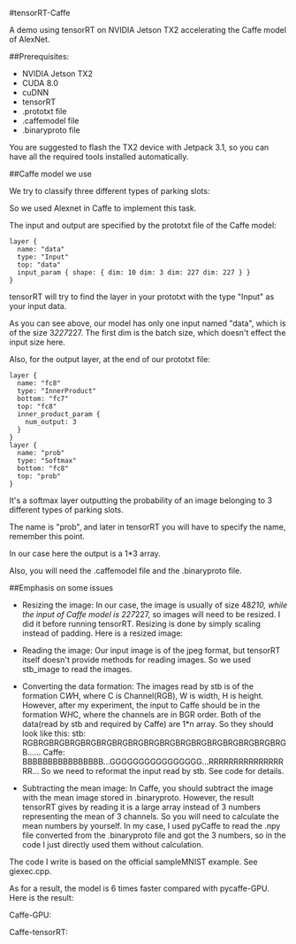 #tensorRT-Caffe

A demo using tensorRT on NVIDIA Jetson TX2 accelerating the Caffe model of AlexNet.

##Prerequisites:

- NVIDIA Jetson TX2
- CUDA 8.0
- cuDNN
- tensorRT
- .prototxt file
- .caffemodel file
- .binaryproto file

You are suggested to flash the TX2 device with Jetpack 3.1, so you can have all the required tools installed automatically.



##Caffe model we use

We try to classify three different types of parking slots:







So we used Alexnet in Caffe to implement this task.

The input and output are specified by the prototxt file of the Caffe model:

    layer {
      name: "data"
      type: "Input"
      top: "data"
      input_param { shape: { dim: 10 dim: 3 dim: 227 dim: 227 } }
    }

tensorRT will try to find the layer in your prototxt with the type "Input" as your input data.

As you can see above, our model has only one input named "data", which is of the size 3*227*227. The first dim is the batch size, which doesn't effect the input size here.

Also, for the output layer, at the end of our prototxt file:

    layer {
      name: "fc8"
      type: "InnerProduct"
      bottom: "fc7"
      top: "fc8"
      inner_product_param {
        num_output: 3
      }
    }
    layer {
      name: "prob"
      type: "Softmax"
      bottom: "fc8"
      top: "prob"
    }

It's a softmax layer outputting the probability of an image belonging to 3 different types of parking slots.

The name is "prob", and later in tensorRT you will have to specify the name, remember this point.

In our case here the output is a 1*3 array.

Also, you will need the .caffemodel file and the .binaryproto file.



##Emphasis on some issues

- Resizing the image:
  In our case, the image is usually of size 48*210, while the input of Caffe model is 227*227, so images will need to be resized. I did it before running tensorRT.
  Resizing is done by simply scaling instead of padding. Here is a resized image:
  
- Reading the image:
  Our input image is of the jpeg format, but tensorRT itself doesn't provide methods for reading images. 
  So we used stb_image to read the images.
- Converting the data formation:
  The images read by stb is of the formation C*W*H, where C is Channel(RGB), W is width, H is height.
  However, after my experiment, the input to Caffe should be in the formation W*H*C, where the channels are in BGR order.
  Both of the data(read by stb and required by Caffe) are 1*n array. So they should look like this:
  stb: RGBRGBRGBRGBRGBRGBRGBRGBRGBRGBRGBRGBRGBRGBRGBRGBRGB......
  Caffe: BBBBBBBBBBBBBBBB...GGGGGGGGGGGGGGGG...RRRRRRRRRRRRRRRRR...
  So we need to reformat the input read by stb. See code for details.
- Subtracting the mean image:
  In Caffe, you should subtract the image with the mean image stored in .binaryproto. However, the result tensorRT gives by reading it is a large array instead of 3 numbers representing the mean of 3 channels. So you will need to calculate the mean numbers by yourself.
  In my case, I used pyCaffe to read the .npy file converted from the .binaryproto file and got the 3 numbers, so in the code I just directly used them without calculation.

The code I write is based on the official sampleMNIST example. See giexec.cpp.

As for a result, the model is 6 times faster compared with pycaffe-GPU. Here is the result:

Caffe-GPU:



Caffe-tensorRT:


